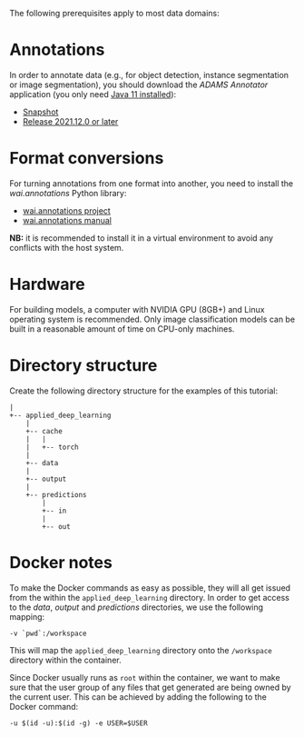 The following prerequisites apply to most data domains:

# Annotations
In order to annotate data (e.g., for object detection, instance segmentation or image segmentation), you should 
download the *ADAMS Annotator* application (you only need [Java 11 installed](https://adoptopenjdk.net/)):

  * [Snapshot](https://adams.cms.waikato.ac.nz/download/snapshot/)
  * [Release 2021.12.0 or later](https://adams.cms.waikato.ac.nz/download/release/)  

# Format conversions
For turning annotations from one format into another, you need to install the *wai.annotations* Python library: 

  * [wai.annotations project](https://github.com/waikato-ufdl/wai-annotations)
  * [wai.annotations manual](https://ufdl.cms.waikato.ac.nz/wai-annotations-manual)

**NB:** it is recommended to install it in a virtual environment to avoid any conflicts with the host system.


# Hardware
For building models, a computer with NVIDIA GPU (8GB+) and Linux operating system is recommended. Only 
image classification models can be built in a reasonable amount of time on CPU-only machines.


# Directory structure  
Create the following directory structure for the examples of this tutorial:
    
```
|
+-- applied_deep_learning
    |
    +-- cache
    |   |
    |   +-- torch
    |
    +-- data
    |
    +-- output
    |
    +-- predictions
        |
        +-- in
        |
        +-- out
```

# Docker notes

To make the Docker commands as easy as possible, they will all get issued from the within
the `applied_deep_learning` directory. In order to get access to the *data*, *output* and 
*predictions* directories, we use the following mapping:

```
-v `pwd`:/workspace
```

This will map the `applied_deep_learning` directory onto the `/workspace` directory within
the container.

Since Docker usually runs as `root` within the container, we want to make sure that the user
group of any files that get generated are being owned by the current user. This can be achieved
by adding the following to the Docker command:

```
-u $(id -u):$(id -g) -e USER=$USER
```
